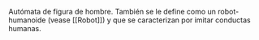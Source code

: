    Autómata de figura de hombre. También se le define como un robot-humanoide (vease [[Robot]]) y que se caracterizan por imitar conductas humanas.